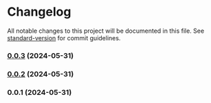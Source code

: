 # Changelog

All notable changes to this project will be documented in this file. See [standard-version](https://github.com/conventional-changelog/standard-version) for commit guidelines.

### [0.0.3](https://github.com/yxjorhs/my-utils/compare/v0.0.2...v0.0.3) (2024-05-31)

### [0.0.2](https://github.com/yxjorhs/my-utils/compare/v0.0.1...v0.0.2) (2024-05-31)

### 0.0.1 (2024-05-31)
